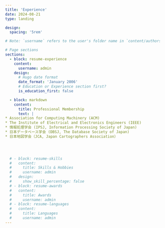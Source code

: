 ```yaml
---
title: 'Experience'
date: 2024-08-21
type: landing

design:
  spacing: '5rem'

# Note: `username` refers to the user's folder name in `content/authors/`

# Page sections
sections:
  - block: resume-experience
    content:
      username: admin
    design:
      # Hugo date format
      date_format: 'January 2006'
      # Education or Experience section first?
      is_education_first: false

  - block: markdown
    content:
      title: Professional Membership
      text: |
* Association for Computing Machinery (ACM)
* The Institute of Electrical and Electronics Engineers (IEEE)
* 情報処理学会 (IPSJ, Information Processing Society of Japan)
* 日本データベース学会 (DBSJ, The Database Society of Japan)
* 日本地図学会（JCA, Japan Cartographers Association）
  



  # - block: resume-skills
  #   content:
  #     title: Skills & Hobbies
  #     username: admin
  #   design:
  #     show_skill_percentage: false
  # - block: resume-awards
  #   content:
  #     title: Awards
  #     username: admin
  # - block: resume-languages
  #   content:
  #     title: Languages
  #     username: admin
---
```

